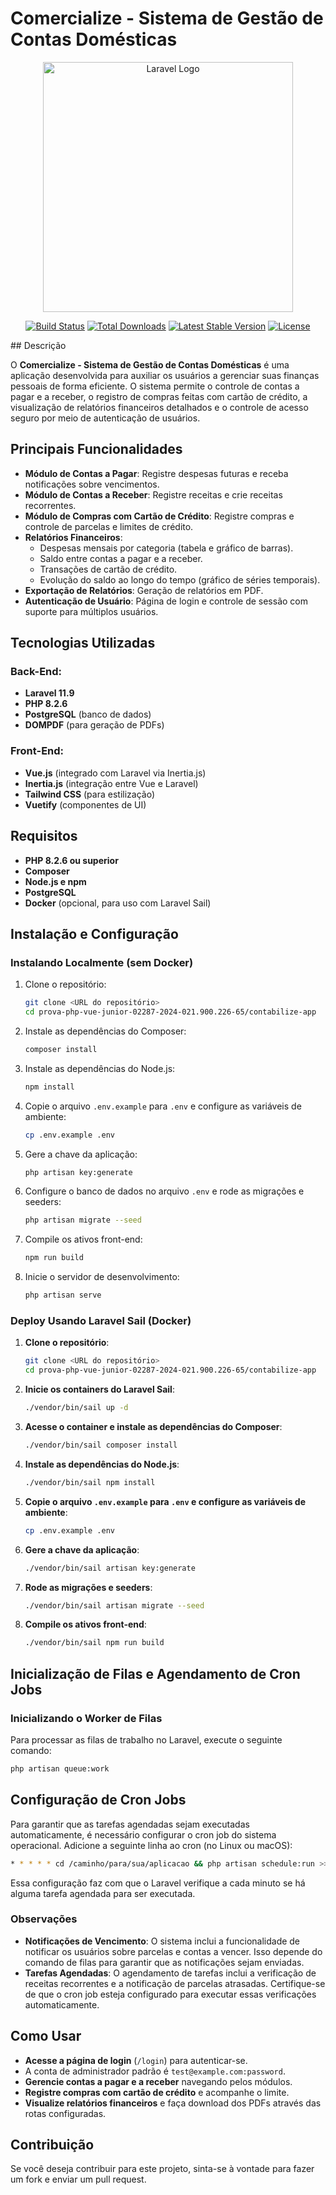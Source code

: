 # Comercialize - Sistema de Gestão de Contas Domésticas
<p align="center"><a href="https://laravel.com" target="_blank"><img src="https://raw.githubusercontent.com/laravel/art/master/logo-lockup/5%20SVG/2%20CMYK/1%20Full%20Color/laravel-logolockup-cmyk-red.svg" width="400" alt="Laravel Logo"></a></p>

<p align="center">
<a href="https://github.com/laravel/framework/actions"><img src="https://github.com/laravel/framework/workflows/tests/badge.svg" alt="Build Status"></a>
<a href="https://packagist.org/packages/laravel/framework"><img src="https://img.shields.io/packagist/dt/laravel/framework" alt="Total Downloads"></a>
<a href="https://packagist.org/packages/laravel/framework"><img src="https://img.shields.io/packagist/v/laravel/framework" alt="Latest Stable Version"></a>
<a href="https://packagist.org/packages/laravel/framework"><img src="https://img.shields.io/packagist/l/laravel/framework" alt="License"></a>
</p>
## Descrição

O **Comercialize - Sistema de Gestão de Contas Domésticas** é uma aplicação desenvolvida para auxiliar os usuários a gerenciar suas finanças pessoais de forma eficiente. O sistema permite o controle de contas a pagar e a receber, o registro de compras feitas com cartão de crédito, a visualização de relatórios financeiros detalhados e o controle de acesso seguro por meio de autenticação de usuários.

## Principais Funcionalidades

- **Módulo de Contas a Pagar**: Registre despesas futuras e receba notificações sobre vencimentos.
- **Módulo de Contas a Receber**: Registre receitas e crie receitas recorrentes.
- **Módulo de Compras com Cartão de Crédito**: Registre compras e controle de parcelas e limites de crédito.
- **Relatórios Financeiros**:
  - Despesas mensais por categoria (tabela e gráfico de barras).
  - Saldo entre contas a pagar e a receber.
  - Transações de cartão de crédito.
  - Evolução do saldo ao longo do tempo (gráfico de séries temporais).
- **Exportação de Relatórios**: Geração de relatórios em PDF.
- **Autenticação de Usuário**: Página de login e controle de sessão com suporte para múltiplos usuários.

## Tecnologias Utilizadas

### Back-End:

- **Laravel 11.9**
- **PHP 8.2.6**
- **PostgreSQL** (banco de dados)
- **DOMPDF** (para geração de PDFs)

### Front-End:

- **Vue.js** (integrado com Laravel via Inertia.js)
- **Inertia.js** (integração entre Vue e Laravel)
- **Tailwind CSS** (para estilização)
- **Vuetify** (componentes de UI)

## Requisitos

- **PHP 8.2.6 ou superior**
- **Composer**
- **Node.js e npm**
- **PostgreSQL**
- **Docker** (opcional, para uso com Laravel Sail)

## Instalação e Configuração

### Instalando Localmente (sem Docker)

1. Clone o repositório:

   ```bash
   git clone <URL do repositório>
   cd prova-php-vue-junior-02287-2024-021.900.226-65/contabilize-app
   ```

2. Instale as dependências do Composer:

   ```bash
   composer install
   ```

3. Instale as dependências do Node.js:

   ```bash
   npm install
   ```

4. Copie o arquivo `.env.example` para `.env` e configure as variáveis de ambiente:

   ```bash
   cp .env.example .env
   ```

5. Gere a chave da aplicação:

   ```bash
   php artisan key:generate
   ```

6. Configure o banco de dados no arquivo `.env` e rode as migrações e seeders:

   ```bash
   php artisan migrate --seed
   ```

7. Compile os ativos front-end:

   ```bash
   npm run build
   ```

8. Inicie o servidor de desenvolvimento:
   ```bash
   php artisan serve
   ```

### Deploy Usando Laravel Sail (Docker)

1. **Clone o repositório**:

   ```bash
   git clone <URL do repositório>
   cd prova-php-vue-junior-02287-2024-021.900.226-65/contabilize-app
   ```

2. **Inicie os containers do Laravel Sail**:

   ```bash
   ./vendor/bin/sail up -d
   ```

3. **Acesse o container e instale as dependências do Composer**:

   ```bash
   ./vendor/bin/sail composer install
   ```

4. **Instale as dependências do Node.js**:

   ```bash
   ./vendor/bin/sail npm install
   ```

5. **Copie o arquivo `.env.example` para `.env` e configure as variáveis de ambiente**:

   ```bash
   cp .env.example .env
   ```

6. **Gere a chave da aplicação**:

   ```bash
   ./vendor/bin/sail artisan key:generate
   ```

7. **Rode as migrações e seeders**:

   ```bash
   ./vendor/bin/sail artisan migrate --seed
   ```

8. **Compile os ativos front-end**:
   ```bash
   ./vendor/bin/sail npm run build
   ```

## Inicialização de Filas e Agendamento de Cron Jobs

### Inicializando o Worker de Filas

Para processar as filas de trabalho no Laravel, execute o seguinte comando:

   ```bash
   php artisan queue:work
   ```

## Configuração de Cron Jobs

Para garantir que as tarefas agendadas sejam executadas automaticamente, é necessário configurar o cron job do sistema operacional. Adicione a seguinte linha ao cron (no Linux ou macOS):
   ```bash
   * * * * * cd /caminho/para/sua/aplicacao && php artisan schedule:run >> /dev/null 2>&1
   ```

Essa configuração faz com que o Laravel verifique a cada minuto se há alguma tarefa agendada para ser executada.

### Observações

- **Notificações de Vencimento**: O sistema inclui a funcionalidade de notificar os usuários sobre parcelas e contas a vencer. Isso depende do comando de filas para garantir que as notificações sejam enviadas.
- **Tarefas Agendadas**: O agendamento de tarefas inclui a verificação de receitas recorrentes e a notificação de parcelas atrasadas. Certifique-se de que o cron job esteja configurado para executar essas verificações automaticamente.

## Como Usar

- **Acesse a página de login** (`/login`) para autenticar-se.
- A conta de administrador padrão é `test@example.com:password`.
- **Gerencie contas a pagar e a receber** navegando pelos módulos.
- **Registre compras com cartão de crédito** e acompanhe o limite.
- **Visualize relatórios financeiros** e faça download dos PDFs através das rotas configuradas.

## Contribuição

Se você deseja contribuir para este projeto, sinta-se à vontade para fazer um fork e enviar um pull request.
